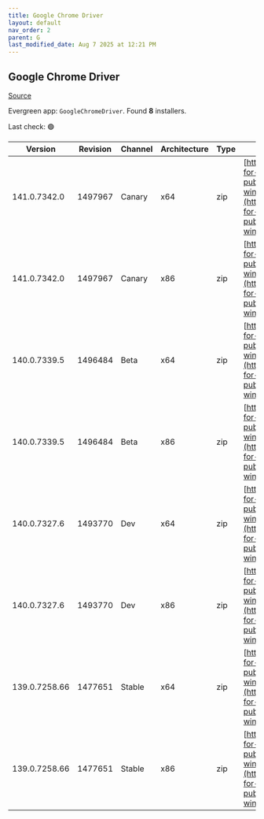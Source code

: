 ```yaml
---
title: Google Chrome Driver
layout: default
nav_order: 2
parent: G
last_modified_date: Aug 7 2025 at 12:21 PM
---
```


## Google Chrome Driver

[Source](https://googlechromelabs.github.io/chrome-for-testing/)

Evergreen app: `GoogleChromeDriver`. Found **8** installers.

Last check: 🟢

| Version       | Revision | Channel | Architecture | Type | URI                                                                                                                                                                                                        |
| ------------- | -------- | ------- | ------------ | ---- | ---------------------------------------------------------------------------------------------------------------------------------------------------------------------------------------------------------- |
| 141.0.7342.0  | 1497967  | Canary  | x64          | zip  | [https://storage.googleapis.com/chrome-for-testing-public/141.0.7342.0/win64/chromedriver-win64.zip](https://storage.googleapis.com/chrome-for-testing-public/141.0.7342.0/win64/chromedriver-win64.zip)   |
| 141.0.7342.0  | 1497967  | Canary  | x86          | zip  | [https://storage.googleapis.com/chrome-for-testing-public/141.0.7342.0/win32/chromedriver-win32.zip](https://storage.googleapis.com/chrome-for-testing-public/141.0.7342.0/win32/chromedriver-win32.zip)   |
| 140.0.7339.5  | 1496484  | Beta    | x64          | zip  | [https://storage.googleapis.com/chrome-for-testing-public/140.0.7339.5/win64/chromedriver-win64.zip](https://storage.googleapis.com/chrome-for-testing-public/140.0.7339.5/win64/chromedriver-win64.zip)   |
| 140.0.7339.5  | 1496484  | Beta    | x86          | zip  | [https://storage.googleapis.com/chrome-for-testing-public/140.0.7339.5/win32/chromedriver-win32.zip](https://storage.googleapis.com/chrome-for-testing-public/140.0.7339.5/win32/chromedriver-win32.zip)   |
| 140.0.7327.6  | 1493770  | Dev     | x64          | zip  | [https://storage.googleapis.com/chrome-for-testing-public/140.0.7327.6/win64/chromedriver-win64.zip](https://storage.googleapis.com/chrome-for-testing-public/140.0.7327.6/win64/chromedriver-win64.zip)   |
| 140.0.7327.6  | 1493770  | Dev     | x86          | zip  | [https://storage.googleapis.com/chrome-for-testing-public/140.0.7327.6/win32/chromedriver-win32.zip](https://storage.googleapis.com/chrome-for-testing-public/140.0.7327.6/win32/chromedriver-win32.zip)   |
| 139.0.7258.66 | 1477651  | Stable  | x64          | zip  | [https://storage.googleapis.com/chrome-for-testing-public/139.0.7258.66/win64/chromedriver-win64.zip](https://storage.googleapis.com/chrome-for-testing-public/139.0.7258.66/win64/chromedriver-win64.zip) |
| 139.0.7258.66 | 1477651  | Stable  | x86          | zip  | [https://storage.googleapis.com/chrome-for-testing-public/139.0.7258.66/win32/chromedriver-win32.zip](https://storage.googleapis.com/chrome-for-testing-public/139.0.7258.66/win32/chromedriver-win32.zip) |
